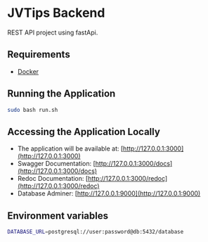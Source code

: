 # JVTips Backend

REST API project using fastApi.

## Requirements

- [Docker](https://docs.docker.com/engine/install/)

## Running the Application

```bash
sudo bash run.sh
```

## Accessing the Application Locally

- The application will be available at: [http://127.0.0.1:3000](http://127.0.0.1:3000)
- Swagger Documentation: [http://127.0.0.1:3000/docs](http://127.0.0.1:3000/docs)
- Redoc Documentation: [http://127.0.0.1:3000/redoc](http://127.0.0.1:3000/redoc)
- Database Adminer: [http://127.0.0.1:9000](http://127.0.0.1:9000)

## Environment variables

```bash
DATABASE_URL=postgresql://user:password@db:5432/database
```
